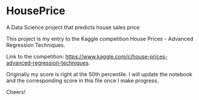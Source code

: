 # HousePrice
A Data Science project that predicts house sales price

This project is my entry to the Kaggle competition House Prices - Advanced Regression Techniques.

Link to the competition: https://www.kaggle.com/c/house-prices-advanced-regression-techniques.

Originally my score is right at the 50th percentile. I will update the notebook and the corresponding score in this file once I make progress.

Cheers!
